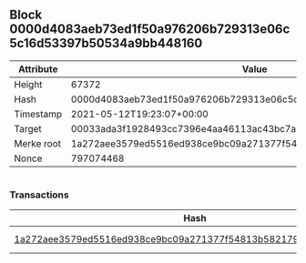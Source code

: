 ## Block 0000d4083aeb73ed1f50a976206b729313e06c5c16d53397b50534a9bb448160

Attribute | Value
--- | ---
Height | 67372
Hash | 0000d4083aeb73ed1f50a976206b729313e06c5c16d53397b50534a9bb448160
Timestamp | 2021-05-12T19:23:07+00:00
Target | 00033ada3f1928493cc7396e4aa46113ac43bc7ac52aab5d08e3934913716f64
Merke root | 1a272aee3579ed5516ed938ce9bc09a271377f54813b582179f1da1b40aeb608
Nonce | 797074468

```

```

### Transactions

Hash | Amount
--- | ---
[1a272aee3579ed5516ed938ce9bc09a271377f54813b582179f1da1b40aeb608](1a272aee3579ed5516ed938ce9bc09a271377f54813b582179f1da1b40aeb608.md) | 10.00000000 SKEPTI 
